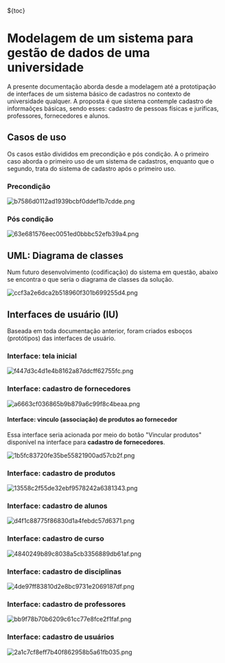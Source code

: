${toc}

# Modelagem de um sistema para gestão de dados de uma universidade

A presente documentação aborda desde a modelagem até a prototipação de interfaces de um sistema básico de cadastros no contexto de universidade qualquer. A proposta é que sistema contemple cadastro de informaõçes básicas, sendo esses: cadastro de pessoas físicas e juríficas, professores, fornecedores e alunos.

## Casos de uso

Os casos estão divididos em precondição e pós condição. A o primeiro caso aborda o primeiro uso de um sistema de cadastros, enquanto que o segundo, trata do sistema de cadastro após o primeiro uso.

### Precondição

![b7586d0112ad1939bcbf0ddef1b7cdde.png](_resources/b7586d0112ad1939bcbf0ddef1b7cdde.png)

### Pós condição

![63e681576eec0051ed0bbbc52efb39a4.png](_resources/63e681576eec0051ed0bbbc52efb39a4.png)

## UML: Diagrama de classes

Num futuro desenvolvimento (codificação) do sistema em questão, abaixo se encontra o que seria o diagrama de classes da solução.

![ccf3a2e6dca2b518960f301b699255d4.png](_resources/ccf3a2e6dca2b518960f301b699255d4.png)

## Interfaces de usuário (IU)

Baseada em toda documentação anterior, foram criados esboços (protótipos) das interfaces de usuário.

### Interface: tela inicial

![f447d3c4d1e4b8162a87ddcff62755fc.png](_resources/f447d3c4d1e4b8162a87ddcff62755fc.png)

### Interface: cadastro de fornecedores

![a6663cf036865b9b879a6c99f8c4beaa.png](_resources/a6663cf036865b9b879a6c99f8c4beaa.png)

#### Interface: vinculo (associação) de produtos ao fornecedor

Essa interface seria acionada por meio do botão "Vincular produtos" disponível na interface para **cadastro de fornecedores**.

![1b5fc83720fe35be55821900ad57cb2f.png](_resources/1b5fc83720fe35be55821900ad57cb2f.png)

### Interface: cadastro de produtos

![13558c2f55de32ebf9578242a6381343.png](_resources/13558c2f55de32ebf9578242a6381343.png)

### Interface: cadastro de alunos

![d4f1c88775f86830d1a4febdc57d6371.png](_resources/d4f1c88775f86830d1a4febdc57d6371.png)

### Interface: cadastro de curso

![4840249b89c8038a5cb3356889db61af.png](_resources/4840249b89c8038a5cb3356889db61af.png)

### Interface: cadastro de disciplinas

![4de97ff83810d2e8bc9731e2069187df.png](_resources/4de97ff83810d2e8bc9731e2069187df.png)

### Interface: cadastro de professores

![bb9f78b70b6209c61cc77e8fce2f1faf.png](_resources/bb9f78b70b6209c61cc77e8fce2f1faf.png)

### Interface: cadastro de usuários

![2a1c7cf8eff7b40f862958b5a61fb035.png](_resources/2a1c7cf8eff7b40f862958b5a61fb035.png)




